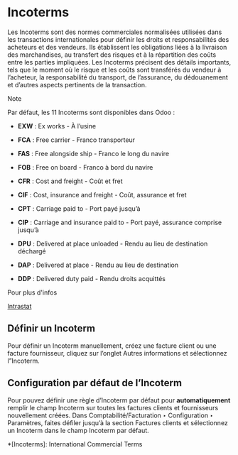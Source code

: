 # Incoterms

Les Incoterms sont des normes commerciales normalisées utilisées dans les
transactions internationales pour définir les droits et responsabilités des
acheteurs et des vendeurs. Ils établissent les obligations liées à la
livraison des marchandises, au transfert des risques et à la répartition des
coûts entre les parties impliquées. Les Incoterms précisent des détails
importants, tels que le moment où le risque et les coûts sont transférés du
vendeur à l’acheteur, la responsabilité du transport, de l’assurance, du
dédouanement et d’autres aspects pertinents de la transaction.

Note

Par défaut, les 11 Incoterms sont disponibles dans Odoo :

  * **EXW** : Ex works - À l’usine

  * **FCA** : Free carrier - Franco transporteur

  * **FAS** : Free alongside ship - Franco le long du navire

  * **FOB** : Free on board - Franco à bord du navire

  * **CFR** : Cost and freight - Coût et fret

  * **CIF** : Cost, insurance and freight - Coût, assurance et fret

  * **CPT** : Carriage paid to - Port payé jusqu’à

  * **CIP** : Carriage and insurance paid to - Port payé, assurance comprise jusqu’à

  * **DPU** : Delivered at place unloaded - Rendu au lieu de destination déchargé

  * **DAP** : Delivered at place - Rendu au lieu de destination

  * **DDP** : Delivered duty paid - Rendu droits acquittés

Pour plus d'infos

[Intrastat](../reporting/intrastat.html)

## Définir un Incoterm

Pour définir un Incoterm manuellement, créez une facture client ou une facture
fournisseur, cliquez sur l’onglet Autres informations et sélectionnez
l”Incoterm.

## Configuration par défaut de l’Incoterm

Pour pouvez définir une règle d’Incoterm par défaut pour **automatiquement**
remplir le champ Incoterm sur toutes les factures clients et fournisseurs
nouvellement créées. Dans Comptabilité/Facturation ‣ Configuration ‣
Paramètres, faites défiler jusqu’à la section Factures clients et sélectionnez
un Incoterm dans le champ Incoterm par défaut.

  *[Incoterms]: International Commercial Terms

